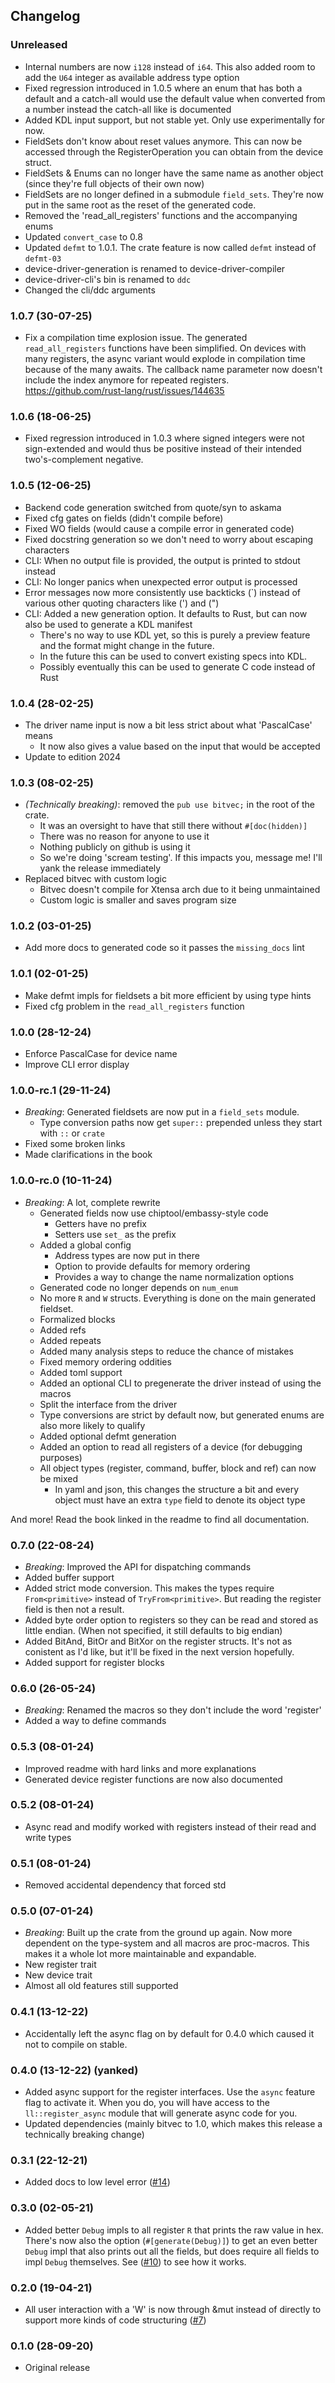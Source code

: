 ## Changelog

### Unreleased

- Internal numbers are now `i128` instead of `i64`. This also added room to add the `U64` integer as available address type option
- Fixed regression introduced in 1.0.5 where an enum that has both a default and a catch-all would use the default value when converted from a number instead the catch-all like is documented
- Added KDL input support, but not stable yet. Only use experimentally for now.
- FieldSets don't know about reset values anymore. This can now be accessed through the RegisterOperation you can obtain from the device struct.
- FieldSets & Enums can no longer have the same name as another object (since they're full objects of their own now)
- FieldSets are no longer defined in a submodule `field_sets`. They're now put in the same root as the reset of the generated code.
- Removed the 'read_all_registers' functions and the accompanying enums
- Updated `convert_case` to 0.8
- Updated `defmt` to 1.0.1. The crate feature is now called `defmt` instead of `defmt-03`
- device-driver-generation is renamed to device-driver-compiler
- device-driver-cli's bin is renamed to `ddc`
- Changed the cli/ddc arguments

### 1.0.7 (30-07-25)

- Fix a compilation time explosion issue. The generated `read_all_registers` functions have been simplified.
  On devices with many registers, the async variant would explode in compilation time because of the many awaits.
  The callback name parameter now doesn't include the index anymore for repeated registers.
  https://github.com/rust-lang/rust/issues/144635

### 1.0.6 (18-06-25)

- Fixed regression introduced in 1.0.3 where signed integers were not sign-extended
  and would thus be positive instead of their intended two's-complement negative.

### 1.0.5 (12-06-25)

- Backend code generation switched from quote/syn to askama
- Fixed cfg gates on fields (didn't compile before)
- Fixed WO fields (would cause a compile error in generated code)
- Fixed docstring generation so we don't need to worry about escaping characters
- CLI: When no output file is provided, the output is printed to stdout instead
- CLI: No longer panics when unexpected error output is processed
- Error messages now more consistently use backticks (`) instead of various other quoting characters like (') and (")
- CLI: Added a new generation option. It defaults to Rust, but can now also be used to generate a KDL manifest
  - There's no way to use KDL yet, so this is purely a preview feature and the format might change in the future.
  - In the future this can be used to convert existing specs into KDL.
  - Possibly eventually this can be used to generate C code instead of Rust

### 1.0.4 (28-02-25)

- The driver name input is now a bit less strict about what 'PascalCase' means
  - It now also gives a value based on the input that would be accepted
- Update to edition 2024

### 1.0.3 (08-02-25)

- *(Technically breaking)*: removed the `pub use bitvec;` in the root of the crate.
  - It was an oversight to have that still there without `#[doc(hidden)]`
  - There was no reason for anyone to use it
  - Nothing publicly on github is using it
  - So we're doing 'scream testing'. If this impacts you, message me! I'll yank the release immediately
- Replaced bitvec with custom logic
  - Bitvec doesn't compile for Xtensa arch due to it being unmaintained
  - Custom logic is smaller and saves program size

### 1.0.2 (03-01-25)

- Add more docs to generated code so it passes the `missing_docs` lint

### 1.0.1 (02-01-25)

- Make defmt impls for fieldsets a bit more efficient by using type hints
- Fixed cfg problem in the `read_all_registers` function

### 1.0.0 (28-12-24)

- Enforce PascalCase for device name
- Improve CLI error display

### 1.0.0-rc.1 (29-11-24)

- *Breaking*: Generated fieldsets are now put in a `field_sets` module.
  - Type conversion paths now get `super::` prepended unless they start with `::` or `crate`
- Fixed some broken links
- Made clarifications in the book

### 1.0.0-rc.0 (10-11-24)

- *Breaking*: A lot, complete rewrite
  - Generated fields now use chiptool/embassy-style code
    - Getters have no prefix
    - Setters use `set_` as the prefix
  - Added a global config
    - Address types are now put in there
    - Option to provide defaults for memory ordering
    - Provides a way to change the name normalization options
  - Generated code no longer depends on `num_enum`
  - No more `R` and `W` structs. Everything is done on the main generated fieldset.
  - Formalized blocks
  - Added refs
  - Added repeats
  - Added many analysis steps to reduce the chance of mistakes
  - Fixed memory ordering oddities
  - Added toml support
  - Added an optional CLI to pregenerate the driver instead of using the macros
  - Split the interface from the driver
  - Type conversions are strict by default now, but generated enums are also more likely to qualify
  - Added optional defmt generation
  - Added an option to read all registers of a device (for debugging purposes)
  - All object types (register, command, buffer, block and ref) can now be mixed
    - In yaml and json, this changes the structure a bit and every object must have an extra `type` field to denote its object type

And more! Read the book linked in the readme to find all documentation.

### 0.7.0 (22-08-24)

- *Breaking*: Improved the API for dispatching commands
- Added buffer support
- Added strict mode conversion. This makes the types require `From<primitive>` instead of `TryFrom<primitive>`.
  But reading the register field is then not a result.
- Added byte order option to registers so they can be read and stored as little endian. (When not specified, it still defaults to big endian)
- Added BitAnd, BitOr and BitXor on the register structs. It's not as conistent as I'd like, but it'll be fixed in the next version hopefully.
- Added support for register blocks

### 0.6.0 (26-05-24)

- *Breaking*: Renamed the macros so they don't include the word 'register'
- Added a way to define commands

### 0.5.3 (08-01-24)

- Improved readme with hard links and more explanations
- Generated device register functions are now also documented

### 0.5.2 (08-01-24)

- Async read and modify worked with registers instead of their read and write types

### 0.5.1 (08-01-24)

- Removed accidental dependency that forced std

### 0.5.0 (07-01-24)

- *Breaking*: Built up the crate from the ground up again.
  Now more dependent on the type-system and all macros are proc-macros.
  This makes it a whole lot more maintainable and expandable.
- New register trait
- New device trait
- Almost all old features still supported

### 0.4.1 (13-12-22)
- Accidentally left the async flag on by default for 0.4.0 which caused it not to compile on stable.
### 0.4.0 (13-12-22) (yanked)
- Added async support for the register interfaces. Use the `async` feature flag to activate it.
  When you do, you will have access to the `ll::register_async` module that will generate async code for you.
- Updated dependencies (mainly bitvec to 1.0, which makes this release a technically breaking change)

### 0.3.1 (22-12-21)
- Added docs to low level error ([#14](https://github.com/diondokter/device-driver/pull/10))
### 0.3.0 (02-05-21)
- Added better `Debug` impls to all register `R` that prints the raw value in hex.
  There's now also the option (`#[generate(Debug)]`) to get an even better `Debug` impl that also prints out all the fields,
  but does require all fields to impl `Debug` themselves.
  See ([#10](https://github.com/diondokter/device-driver/pull/10)) to see how it works.
### 0.2.0 (19-04-21)
- All user interaction with a 'W' is now through &mut instead of directly to support more kinds of code structuring ([#7](https://github.com/diondokter/device-driver/pull/7))
### 0.1.0 (28-09-20)
- Original release